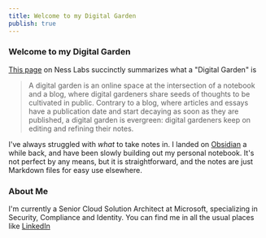 ```yaml
---
title: Welcome to my Digital Garden
publish: true
---
```

### Welcome to my Digital Garden
[This page](https://nesslabs.com/digital-garden-set-up) on Ness Labs succinctly summarizes what a "Digital Garden" is
> A digital garden is an online space at the intersection of a notebook and a blog, where digital gardeners share seeds of thoughts to be cultivated in public. Contrary to a blog, where articles and essays have a publication date and start decaying as soon as they are published, a digital garden is evergreen: digital gardeners keep on editing and refining their notes.

I've always struggled with *what* to take notes in. I landed on [Obsidian](https://obsidian.md/) a while back, and have been slowly building out my personal notebook. It's not perfect by any means, but it is straightforward, and the notes are just Markdown files for easy use elsewhere.

### About Me
I'm currently a Senior Cloud Solution Architect at Microsoft, specializing in Security, Compliance and Identity. You can find me in all the usual places like [LinkedIn](https://www.linkedin.com/in/chrisbues/)

